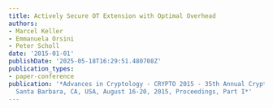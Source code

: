 ```yaml
---
title: Actively Secure OT Extension with Optimal Overhead
authors:
- Marcel Keller
- Emmanuela Orsini
- Peter Scholl
date: '2015-01-01'
publishDate: '2025-05-18T16:29:51.480708Z'
publication_types:
- paper-conference
publication: '*Advances in Cryptology - CRYPTO 2015 - 35th Annual Cryptology Conference,
  Santa Barbara, CA, USA, August 16-20, 2015, Proceedings, Part I*'
---
```

